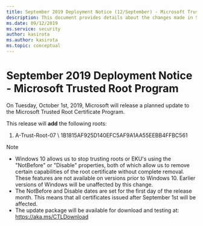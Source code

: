 ```yaml
---
title: September 2019 Deployment Notice (12/September) - Microsoft Trusted Root Program 
description: This document provides details about the changes made in September 2019 to the root store.
ms.date: 09/12/2019
ms.service: security
author: kasirota
ms.author: kasirota
ms.topic: conceptual
---
```


# September 2019 Deployment Notice - Microsoft Trusted Root Program 

On Tuesday, October 1st, 2019, Microsoft will release a planned update to the Microsoft Trusted Root Certificate Program.

This release will **add** the following roots:
1. A-Trust-Root-07 \ 1B1815AF925D140EFC5AF9A1AA55EEBB4FFBC561

>[!NOTE]
> * Windows 10 allows us to stop trusting roots or EKU's using the "NotBefore" or "Disable" properties, both of which allow us to remove certain capabilities of the root certificate without complete removal. These features are not available on versions prior to Windows 10. Earlier versions of Windows will be unaffected by this change. 
> * The NotBefore and Disable dates are set for the first day of the release month. This means that all certificates issued after September 1st will be affected.  
> * The update package will be available for download and testing at: <https://aka.ms/CTLDownload>
